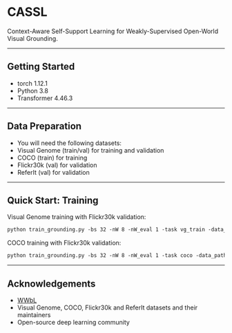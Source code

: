 # CASSL
Context-Aware Self-Support Learning for Weakly-Supervised Open-World Visual Grounding.


---
## Getting Started
- torch 1.12.1
- Python 3.8
- Transformer 4.46.3


---
## Data Preparation

- You will need the following datasets:
- Visual Genome (train/val) for training and validation
- COCO (train) for training
- Flickr30k (val) for validation
- ReferIt (val) for validation

---

## Quick Start: Training

Visual Genome training with Flickr30k validation:

```markdown
python train_grounding.py -bs 32 -nW 8 -nW_eval 1 -task vg_train -data_path ../data/vg/ -val_path ../data/f30k
```

COCO training with Flickr30k validation:
```markdown
python train_grounding.py -bs 32 -nW 8 -nW_eval 1 -task coco -data_path ../data/coco -val_path ../data/f30k
```
---

## Acknowledgements
- [WWbL](https://github.com/talshaharabany/what-is-where-by-looking)
- Visual Genome, COCO, Flickr30k and ReferIt datasets and their maintainers
- Open-source deep learning community
